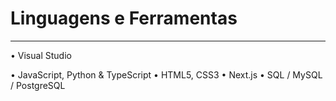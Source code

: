 # Linguagens e Ferramentas
---
• Visual Studio

• JavaScript, Python & TypeScript
• HTML5, CSS3
• Next.js
• SQL / MySQL / PostgreSQL